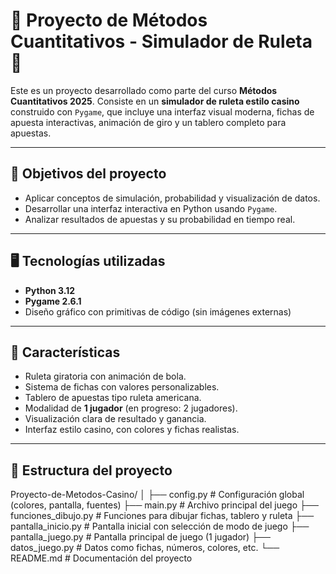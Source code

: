 # 🎰 Proyecto de Métodos Cuantitativos - Simulador de Ruleta 🎲

Este es un proyecto desarrollado como parte del curso **Métodos Cuantitativos 2025**. Consiste en un **simulador de ruleta estilo casino** construido con `Pygame`, que incluye una interfaz visual moderna, fichas de apuesta interactivas, animación de giro y un tablero completo para apuestas.

---

## 🧠 Objetivos del proyecto

- Aplicar conceptos de simulación, probabilidad y visualización de datos.
- Desarrollar una interfaz interactiva en Python usando `Pygame`.
- Analizar resultados de apuestas y su probabilidad en tiempo real.

---

## 🖥️ Tecnologías utilizadas

- **Python 3.12**
- **Pygame 2.6.1**
- Diseño gráfico con primitivas de código (sin imágenes externas)

---

## 🚀 Características

- Ruleta giratoria con animación de bola.
- Sistema de fichas con valores personalizables.
- Tablero de apuestas tipo ruleta americana.
- Modalidad de **1 jugador** (en progreso: 2 jugadores).
- Visualización clara de resultado y ganancia.
- Interfaz estilo casino, con colores y fichas realistas.

---

## 📁 Estructura del proyecto
Proyecto-de-Metodos-Casino/
│
├── config.py # Configuración global (colores, pantalla, fuentes)
├── main.py # Archivo principal del juego
├── funciones_dibujo.py # Funciones para dibujar fichas, tablero y ruleta
├── pantalla_inicio.py # Pantalla inicial con selección de modo de juego
├── pantalla_juego.py # Pantalla principal de juego (1 jugador)
├── datos_juego.py # Datos como fichas, números, colores, etc.
└── README.md # Documentación del proyecto

